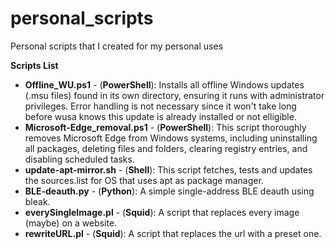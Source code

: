 # personal_scripts
Personal scripts that I created for my personal uses

**Scripts List**

* **Offline_WU.ps1** - (**PowerShell**): Installs all offline Windows updates (.msu files) found in its own directory, ensuring it runs with administrator privileges. Error handling is not necessary since it won't take long before wusa knows this update is already installed or not elligible.
* **Microsoft-Edge_removal.ps1** - (**PowerShell**): This script thoroughly removes Microsoft Edge from Windows systems, including uninstalling all packages, deleting files and folders, clearing registry entries, and disabling scheduled tasks.
* **update-apt-mirror.sh** - (**Shell**): This script fetches, tests and updates the sources.list for OS that uses apt as package manager.
* **BLE-deauth.py** - (**Python**): A simple single-address BLE deauth using bleak.
* **everySingleImage.pl** - (**Squid**): A script that replaces every image (maybe) on a website.
* **rewriteURL.pl** - (**Squid**): A script that replaces the url with a preset one.

